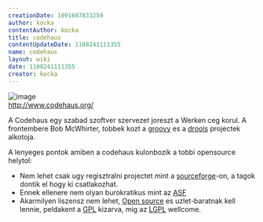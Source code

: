 ```yaml
---
creationDate: 1091607833259 
author: kocka 
contentAuthor: kocka 
title: codehaus 
contentUpdateDate: 1108241111355 
name: codehaus 
layout: wiki 
date: 1108241111355 
creator: kocka 
---
```

![image](http://codehaus.org/codehaus-small.png)<br/>
http://www.codehaus.org/

A Codehaus egy szabad szoftver szervezet joreszt a Werken ceg korul. A frontembere Bob McWhirter, tobbek kozt a [groovy](Groovy.html) es a [drools](drools.html) projectek alkotoja.

A lenyeges pontok amiben a codehaus kulonbozik a tobbi opensource helytol:

*   Nem lehet csak ugy regisztralni projectet mint a [sourceforge](Missing.html)-on, a tagok dontik el hogy ki csatlakozhat.
*   Ennek ellenere nem olyan burokratikus mint az [ASF](ASF.html)
*   Akarmilyen liszensz nem lehet, [Open source](Open%20Source.html) es uzlet-baratnak kell lennie, peldakent a [GPL](GPL.html) kizarva, mig az [LGPL](LGPL.html) wellcome.




